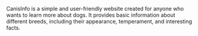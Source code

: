 CanisInfo is a simple and user-friendly website created for anyone who wants to learn more about dogs. It provides basic information about different breeds, including their appearance, temperament, and interesting facts.
